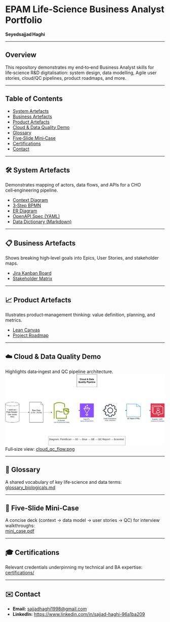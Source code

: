 # EPAM Life‑Science Business Analyst Portfolio  
**Seyedsajjad Haghi**

---

## Overview  
This repository demonstrates my end‑to‑end Business Analyst skills for life‑science R&D digitalisation: system design, data modelling, Agile user stories, cloud/QC pipelines, product roadmaps, and more.  

---

## Table of Contents  
- [System Artefacts](#system-artefacts)  
- [Business Artefacts](#business-artifacts)  
- [Product Artefacts](#product-artifacts)  
- [Cloud & Data Quality Demo](#cloud--data-quality-demo)  
- [Glossary](#glossary)  
- [Five‑Slide Mini‑Case](#five-slide-mini-case)  
- [Certifications](#certifications)  
- [Contact](#contact)  

---

<a id="system-artefacts"></a>
## 🛠️ System Artefacts  
Demonstrates mapping of actors, data flows, and APIs for a CHO cell‑engineering pipeline.  
- [Context Diagram](./system_artifacts/context_diagram.png)  
- [3‑Step BPMN](./system_artifacts/pipeline_bpmn.png)  
- [ER Diagram](./system_artifacts/er_diagram.png)  
- [OpenAPI Spec (YAML)](./system_artifacts/gsko_api.yaml)  
- [Data Dictionary (Markdown)](./system_artifacts/data_dictionary.md)  

---

<a id="business-artifacts"></a>
## 📋 Business Artefacts  
Shows breaking high‑level goals into Epics, User Stories, and stakeholder maps.  
- [Jira Kanban Board](./business_artifacts/jira_kanban_biolord.png)  
- [Stakeholder Matrix](./business_artifacts/stakeholder_matrix.png)  

---

<a id="product-artifacts"></a>
## 📈 Product Artefacts  
Illustrates product‑management thinking: value definition, planning, and metrics.  
- [Lean Canvas](./product_artifacts/lean_canvas_gs_ko.png)  
- [Project Roadmap](./product_artifacts/roadmap_gs_ko.png)  

---

<a id="cloud--data-quality-demo"></a>
## ☁️ Cloud & Data Quality Demo  
Highlights data‑ingest and QC pipeline architecture.  
![Cloud QC Flow](./cloud_artifacts/cloud_qc_flow.png)  
Full‑size view: [cloud_qc_flow.png](./cloud_artifacts/cloud_qc_flow.png)  

---

<a id="glossary"></a>
## 🧬 Glossary  
A shared vocabulary of key life‑science and data terms:  
[glossary_biologicals.md](./glossary_biologicals.md)  

---

<a id="five-slide-mini-case"></a>
## 📄 Five‑Slide Mini‑Case  
A concise deck (context → data model → user stories → QC) for interview walkthroughs:  
[mini_case.pdf](./mini_case/mini_case.pdf)  

---

<a id="certifications"></a>
## 🎓 Certifications  
Relevant credentials underpinning my technical and BA expertise:  
[certifications/](./certifications/)  

---

<a id="contact"></a>
## ✉️ Contact  
- **Email:** sajjadhaghi1998@gmail.com  
- **LinkedIn:** https://www.linkedin.com/in/sajjad-haghi-96a1ba209  
